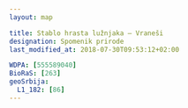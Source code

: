 ```yaml
---
layout: map

title: Stablo hrasta lužnjaka – Vraneši
designation: Spomenik prirode
last_modified_at: 2018-07-30T09:53:12+02:00

WDPA: [555589040]
BioRaS: [263]
geoSrbija:
  L1_182: [86]
---
```

